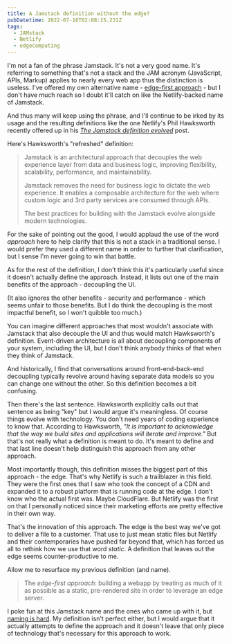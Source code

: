```yaml
---
title: A Jamstack definition without the edge?
pubDatetime: 2022-07-16T02:08:15.231Z
tags:
  - JAMstack
  - Netlify
  - edgecomputing
---
```


I'm not a fan of the phrase Jamstack. It's not a very good name. It's referring to something that's not a stack and the JAM acronym (JavaScript, APIs, Markup) applies to nearly every web app thus the distinction is useless. I've offered my own alternative name - [edge-first approach] - but I don't have much reach so I doubt it'll catch on like the Netlify-backed name of Jamstack.

And thus many will keep using the phrase, and I'll continue to be irked by its usage and the resulting definitions like the one Netlify's Phil Hawksworth recently offered up in his _[The Jamstack definition evolved]_ post.

Here's Hawksworth's "refreshed" definition:

> Jamstack is an architectural approach that decouples the web experience layer from data and business logic, improving flexibility, scalability, performance, and maintainability.
>
> Jamstack removes the need for business logic to dictate the web experience. It enables a composable architecture for the web where custom logic and 3rd party services are consumed through APIs.
>
> The best practices for building with the Jamstack evolve alongside modern technologies.

For the sake of pointing out the good, I would applaud the use of the word _approach_ here to help clarify that this is not a stack in a traditional sense. I would prefer they used a different name in order to further that clarification, but I sense I'm never going to win that battle.

As for the rest of the definition, I don't think this it's particularly useful since it doesn't actually define the approach. Instead, it lists out one of the main benefits of the approach - decoupling the UI.

(It also ignores the other benefits - security and performance - which seems unfair to those benefits. But I do think the decoupling is the most impactful benefit, so I won't quibble too much.)

You can imagine different approaches that most wouldn't associate with Jamstack that also decouple the UI and thus would match Hawksworth's definition. Event-driven architecture is all about decoupling components of your system, including the UI, but I don't think anybody thinks of that when they think of Jamstack.

And historically, I find that conversations around front-end-back-end decoupling typically revolve around having separate data models so you can change one without the other. So this definition becomes a bit confusing.

Then there's the last sentence. Hawksworth explicitly calls out that sentence as being "key" but I would argue it's meaningless. Of course things evolve with technology. You don't need years of coding experience to know that. According to Hawksworth, _"It is important to acknowledge that the way we build sites and applications will iterate and improve."_ But that's not really what a definition is meant to do. It's meant to define and that last line doesn't help distinguish this approach from any other approach.

Most importantly though, this definition misses the biggest part of this approach - the edge. That's why Netlify is such a trailblazer in this field. They were the first ones that I saw who took the concept of a CDN and expanded it to a robust platform that is running code at the edge. I don't know who the actual first was. Maybe CloudFlare. But Netlify was the first on that I personally noticed since their marketing efforts are pretty effective in their own way.

That's the innovation of this approach. The edge is the best way we've got to deliver a file to a customer. That use to just mean static files but Netlify and their contemporaries have pushed far beyond that, which has forced us all to rethink how we use that word _static_. A definition that leaves out the edge seems counter-productive to me.

Allow me to resurface my previous definition (and name).

> The _edge-first approach_: building a webapp by treating as much of it as possible as a static, pre-rendered site in order to leverage an edge server.

I poke fun at this Jamstack name and the ones who came up with it, but [naming is hard]. My definition isn't perfect either, but I would argue that it actually attempts to define the approach and it doesn't leave that only piece of technology that's necessary for this approach to work.

[edge-first approach]: https://colbywhite.dev/posts/jamstack-identity-crisis/
[the jamstack definition evolved]: https://www.netlify.com/blog/the-jamstack-definition-evolved/
[richard shackleton]: https://medium.com/front-end-weekly/gated-content-and-the-jamstack-is-it-achievable-of-course-6408f1ccf7e8
[naming is hard]: http://thecodelesscode.com/case/220
